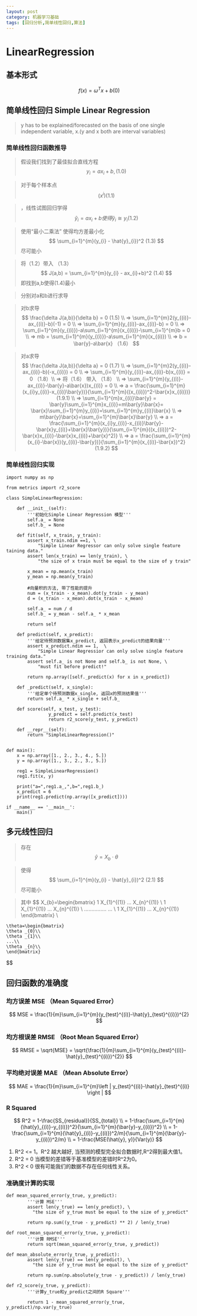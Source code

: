 ```yaml
---
layout: post
category: 机器学习基础
tags: [回归分析,简单线性回归,算法]
---
```


LinearRegression
===========

## 基本形式
$$
	f(x)=\omega ^{T}x+b	(0)
$$

## 简单线性回归 Simple Linear Regression

> y has to be explained/forecasted on the basis of one single independent variable, x.(y and x both are interval variables)

### 简单线性回归函数推导

> 假设我们找到了最佳拟合直线方程 
$$
    y_{i} = ax_{i} + b, (1.0)
$$

> 对于每个样本点
$$
  (x^{i})     (1.1)
$$

>，线性试图回归学得
$$
        \hat{y}_{i} = a x_{i} +b 使得 \hat{y}_{i} \cong y_{i}  (1.2)	
$$

> 使用“最小二乘法” 使得均方差最小化
$$
	\sum_{i=1}^{m}(y_{i} - \hat{y}_{i})^2   (1.3)
$$
> 尽可能小

>  将（1.2）带入 （1.3）
$$
	J(a,b) = \sum_{i=1}^{m}(y_{i} - ax_{i}+b)^2  (1.4)
$$
> 即找到a,b使得(1.4)最小

> 分别对a和b进行求导

> 对b求导
$$
	\frac{\delta J(a,b)}{\delta b} = 0	(1.5)	\\
	=> \sum_{i=1}^{m}2(y_{(i)}-ax_{(i)}-b)(-1) = 0  \\
	=> \sum_{i=1}^{m}(y_{(i)}-ax_{(i)}-b) = 0        \\
	=> \sum_{i=1}^{m}(y_{(i)})-a\sum_{i=1}^{m}(x_{(i)})-\sum_{i=1}^{m}b = 0 \\	=> mb = \sum_{i=1}^{m}(y_{(i)})-a\sum_{i=1}^{m}(x_{(i)})  \\
	=> b = \bar{y}-a\bar{x}  （1.6）
$$

> 对a求导
$$
	\frac{\delta J(a,b)}{\delta a} = 0	(1.7)   \\
	=>  \sum_{i=1}^{m}2(y_{(i)}-ax_{(i)}-b)(-x_{(i)}) = 0	\\
	=> \sum_{i=1}^{m}(y_{(i)}-ax_{(i)}-b)x_{(i)} = 0	 （1.8）\\
	=> 将（1.6） 带入 （1.8）   \\
	=> \sum_{i=1}^{m}(y_{(i)}-ax_{(i)}-\bar{y}-a\bar{x})x_{(i)} = 0  \\
	=> a = \frac{\sum_{i=1}^{m}(x_{i}y_{(i)}-x_{(i)}\bar{y})}{\sum_{i=1}^{m}((x_{(i)})^2-\bar{x}x_{(i)})} 	(1.9.1) \\
	=> \sum_{i=1}^{m}x_{(i)}\bar{y} = \bar{y}\sum_{i=1}^{m}x_{(i)}=m\bar{y}\bar{x}= \bar{x}\sum_{i=1}^{m}y_{(i)}=\sum_{i=1}^{m}y_{(i)}\bar{x} \\
	=> m\bar{y}\bar{x}=\sum_{i=1}^{m}\bar{x}\bar{y} \\
	=> a = \frac{\sum_{i=1}^{m}(x_{i}y_{(i)}-x_{(i)}\bar{y}-\bar{x}y_{(i)}+\bar{x}\bar{y})}{\sum_{i=1}^{m}((x_{(i)})^2-\bar{x}x_{(i)}-\bar{x}x_{(i)}+\bar{x}^2)}  \\
	=> a = \frac{\sum_{i=1}^{m}(x_{i}-\bar{x})(y_{(i)}-\bar{y})}{\sum_{i=1}^{m}(x_{(i)}-\bar{x})^2} 	(1.9.2) 
$$

### 简单线性回归实现

	import numpy as np
	
	from metrics import r2_score
	
	class SimpleLinearRegression:
	
		def __init__(self):
			'''初始化Simple Linear Regression 模型'''
			self.a_ = None
			self.b_ = None

		def fit(self, x_train, y_train):
			assert x_train.ndim ==1, \
				"Simple Linear Regressor can only solve single feature taining data."
			assert len(x_train) == len(y_train), \
				"the size of x train must be equal to the size of y train"
	
			x_mean = np.mean(x_train)
			y_mean = np.mean(y_train)

			#向量积的方法, 带了性能的提升
			num = (x_train - x_mean).dot(y_train - y_mean)
			d = (x_train - x_mean).dot(x_train - x_mean)
		
			self.a_ = num / d
			self.b_ = y_mean - self.a_ * x_mean

			return self

		def predict(self, x_predict):
			'''给定待预测数据集x_predict, 返回表示x_predict的结果向量'''
			assert x_predict.ndim == 1,  \
				"Simple Linear Regressior can only solve single feature training data."
			assert self.a_ is not None and self.b_ is not None, \
				"must fit before predict!"
		
			return np.array([self._predict(x) for x in x_predict])

		def _predict(self, x_single):
			'''给定单个待预测数据x_single, 返回x的预测结果值'''
			return self.a_ * x_single + self.b_
		
		def score(self, x_test, y_test):
                	y_predict = self.predict(x_test)
                	return r2_score(y_test, y_predict)

		def __repr__(self):
			return "SimpleLinearRegression()"

	
	def main():
		x = np.array([1., 2., 3., 4., 5.])
		y = np.array([1., 3., 2., 3., 5.])
	
		reg1 = SimpleLinearRegression()
		reg1.fit(x, y)

		print("a=",reg1.a_,",b=",reg1.b_)
		x_predict = 6	
		print(reg1.predict(np.array([x_predict])))

	if __name__ == '__main__':
		main()


## 多元线性回归

> 存在
$$
	\hat{y} = X_{b}\cdot \theta 
$$

> 使得
$$
        \sum_{i=1}^{m}(y_{i} - \hat{y}_{i})^2   (2.1)
$$
> 尽可能小

> 其中
$$
	X_{b}=\begin{bmatrix}
 	1  X_{1}^{(1)}  ...  X_{n}^{(1)}  \\ 
 	1  X_{1}^{(1)}  ...  X_{n}^{(1)}  \\ 
  	...............  ...                 \\ 
 	1  X_{1}^{(1)}  ...  X_{n}^{(1)} 
	\end{bmatrix}   \\

	\theta=\begin{bmatrix}
	\theta _{0}\\ 
	\theta _{1}\\ 
	...\\ 
	\theta _{n}\\ 
	\end{bmatrix}
$$


## 回归函数的准确度

### 均方误差 MSE （Mean Squared Error）
$$
	MSE = \frac{1}{m}\sum_{i=1}^{m}(y_{test}^{(i)}-\hat{y}_{test}^{(i)})^{2}
$$

### 均方根误差 RMSE （Root Mean Squared Error）
$$
	RMSE = \sqrt{MSE} = \sqrt{\frac{1}{m}\sum_{i=1}^{m}(y_{test}^{(i)}-\hat{y}_{test}^{(i)})^{2}}
$$

### 平均绝对误差 MAE （Mean Absolute Error）
$$
	MAE = \frac{1}{m}\sum_{i=1}^{m}\left | y_{test}^{(i)}-\hat{y}_{test}^{(i)} \right |
$$

### R Squared
$$
	R^2 = 1-\frac{SS_{residual}}{SS_{total}} \\
	= 1-\frac{\sum_{i=1}^{m}(\hat{y}_{(i)}-y_{(i)})^2}{\sum_{i=1}^{m}(\bar{y}-y_{(i)})^2} \\
	= 1-\frac{\sum_{i=1}^{m}(\hat{y}_{(i)}-y_{(i)})^2/m}{\sum_{i=1}^{m}(\bar{y}-y_{(i)})^2/m} \\
	= 1-\frac{MSE(\hat{y}, y)}{Var(y)} 
$$

1. R^2 <= 1。R^2 越大越好, 当预测的模型完全拟合数据时,R^2得到最大值1。
2. R^2 = 0 当模型的差错等于基准模型的差错时R^2为0。
3. R^2 < 0 很有可能我们的数据不存在任何线性关系。

### 准确度计算的实现

	def mean_squared_error(y_true, y_predict):
        	'''计算 MSE'''
        	assert len(y_true) == len(y_predict), \
	          "the size of y_true must be equal to the size of y_predict"

	        return np.sum((y_true - y_predict) ** 2) / len(y_true)

	def root_mean_squared_error(y_true, y_predict):
	        '''计算 RMSE'''
	        return sqrt(mean_squared_error(y_true, y_predict))

	def mean_absolute_error(y_true, y_predict):
	        assert len(y_true) == len(y_predict), \
	          "the size of y_true must be equal to the size of y_predict"

	        return np.sum(np.absolute(y_true - y_predict)) / len(y_true)

	def r2_score(y_true, y_predict):
	        '''计算y_true和y_predict之间的R Square'''

	        return 1 - mean_squared_error(y_true, y_predict)/np.var(y_true)



